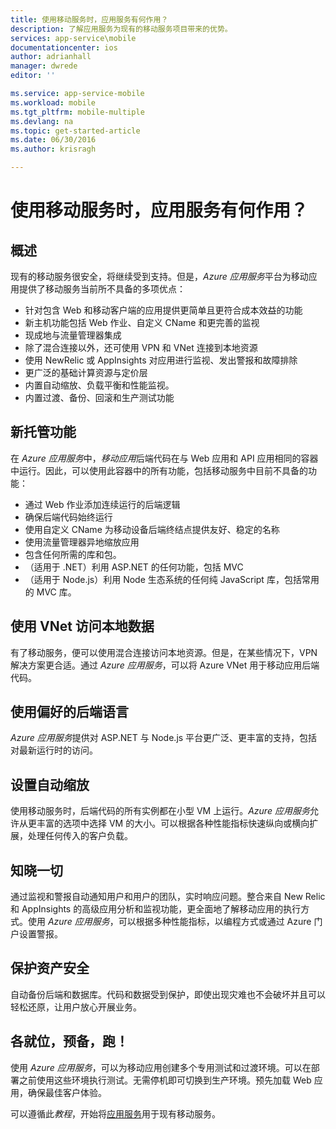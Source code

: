 ```yaml
---
title: 使用移动服务时，应用服务有何作用？
description: 了解应用服务为现有的移动服务项目带来的优势。
services: app-service\mobile
documentationcenter: ios
author: adrianhall
manager: dwrede
editor: ''

ms.service: app-service-mobile
ms.workload: mobile
ms.tgt_pltfrm: mobile-multiple
ms.devlang: na
ms.topic: get-started-article
ms.date: 06/30/2016
ms.author: krisragh

---
```

# <a name="getting-started"></a>使用移动服务时，应用服务有何作用？
## 概述
现有的移动服务很安全，将继续受到支持。但是，*Azure 应用服务*平台为移动应用提供了移动服务当前所不具备的多项优点：

* 针对包含 Web 和移动客户端的应用提供更简单且更符合成本效益的功能
* 新主机功能包括 Web 作业、自定义 CName 和更完善的监视
* 现成地与流量管理器集成
* 除了混合连接以外，还可使用 VPN 和 VNet 连接到本地资源
* 使用 NewRelic 或 AppInsights 对应用进行监视、发出警报和故障排除
* 更广泛的基础计算资源与定价层
* 内置自动缩放、负载平衡和性能监视。
* 内置过渡、备份、回滚和生产测试功能

## 新托管功能
在 *Azure 应用服务*中，*移动应用*后端代码在与 Web 应用和 API 应用相同的容器中运行。因此，可以使用此容器中的所有功能，包括移动服务中目前不具备的功能：

* 通过 Web 作业添加连续运行的后端逻辑
* 确保后端代码始终运行
* 使用自定义 CName 为移动设备后端终结点提供友好、稳定的名称
* 使用流量管理器异地缩放应用
* 包含任何所需的库和包。
* （适用于 .NET）利用 ASP.NET 的任何功能，包括 MVC
* （适用于 Node.js）利用 Node 生态系统的任何纯 JavaScript 库，包括常用的 MVC 库。

## 使用 VNet 访问本地数据
有了移动服务，便可以使用混合连接访问本地资源。但是，在某些情况下，VPN 解决方案更合适。通过 *Azure 应用服务*，可以将 Azure VNet 用于移动应用后端代码。

## 使用偏好的后端语言
*Azure 应用服务*提供对 ASP.NET 与 Node.js 平台更广泛、更丰富的支持，包括对最新运行时的访问。

## 设置自动缩放
使用移动服务时，后端代码的所有实例都在小型 VM 上运行。*Azure 应用服务*允许从更丰富的选项中选择 VM 的大小。可以根据各种性能指标快速纵向或横向扩展，处理任何传入的客户负载。

## 知晓一切
通过监视和警报自动通知用户和用户的团队，实时响应问题。整合来自 New Relic 和 AppInsights 的高级应用分析和监视功能，更全面地了解移动应用的执行方式。使用 *Azure 应用服务*，可以根据多种性能指标，以编程方式或通过 Azure 门户设置警报。

## 保护资产安全
自动备份后端和数据库。代码和数据受到保护，即使出现灾难也不会破坏并且可以轻松还原，让用户放心开展业务。

## 各就位，预备，跑！
使用 *Azure 应用服务*，可以为移动应用创建多个专用测试和过渡环境。可以在部署之前使用这些环境执行测试。无需停机即可切换到生产环境。预先加载 Web 应用，确保最佳客户体验。

可以遵循此*教程*，开始将[应用服务](app-service-mobile-migrating-from-mobile-services.md)用于现有移动服务。

<!---HONumber=AcomDC_0921_2016-->